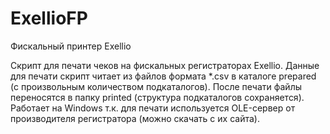 # ExellioFP
Фискальный принтер Exellio

Скрипт для печати чеков на фискальных регистраторах Exellio.
Данные для печати скрипт читает из файлов формата *.csv в каталоге prepared (с произвольным количеством подкаталогов).
После печати файлы переносятся в папку printed (структура подкаталогов сохраняется).
Работает на Windows т.к. для печати используется OLE-сервер от производителя регистратора (можно скачать с их сайта).
